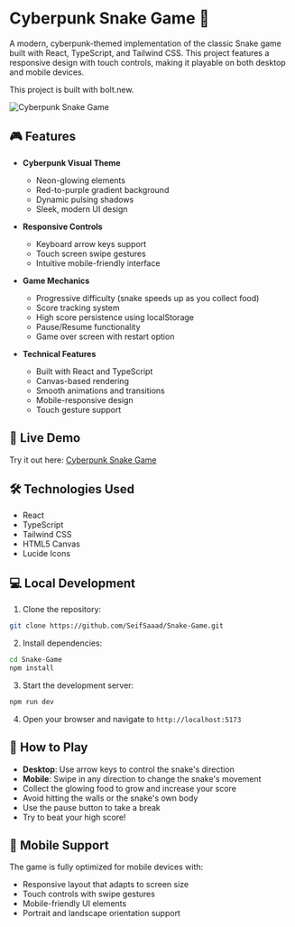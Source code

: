# Cyberpunk Snake Game 🐍

A modern, cyberpunk-themed implementation of the classic Snake game built with React, TypeScript, and Tailwind CSS. This project features a responsive design with touch controls, making it playable on both desktop and mobile devices.

This project is built with bolt.new.

![Cyberpunk Snake Game](https://i.imgur.com/gNdnmeD.png)

## 🎮 Features

- **Cyberpunk Visual Theme**
  - Neon-glowing elements
  - Red-to-purple gradient background
  - Dynamic pulsing shadows
  - Sleek, modern UI design

- **Responsive Controls**
  - Keyboard arrow keys support
  - Touch screen swipe gestures
  - Intuitive mobile-friendly interface

- **Game Mechanics**
  - Progressive difficulty (snake speeds up as you collect food)
  - Score tracking system
  - High score persistence using localStorage
  - Pause/Resume functionality
  - Game over screen with restart option

- **Technical Features**
  - Built with React and TypeScript
  - Canvas-based rendering
  - Smooth animations and transitions
  - Mobile-responsive design
  - Touch gesture support

## 🚀 Live Demo

Try it out here: [Cyberpunk Snake Game](https://snakegame-seif.netlify.app)

## 🛠️ Technologies Used

- React
- TypeScript
- Tailwind CSS
- HTML5 Canvas
- Lucide Icons

## 💻 Local Development

1. Clone the repository:
```bash
git clone https://github.com/SeifSaaad/Snake-Game.git
```

2. Install dependencies:
```bash
cd Snake-Game
npm install
```

3. Start the development server:
```bash
npm run dev
```

4. Open your browser and navigate to `http://localhost:5173`

## 🎯 How to Play

- **Desktop**: Use arrow keys to control the snake's direction
- **Mobile**: Swipe in any direction to change the snake's movement
- Collect the glowing food to grow and increase your score
- Avoid hitting the walls or the snake's own body
- Use the pause button to take a break
- Try to beat your high score!

## 📱 Mobile Support

The game is fully optimized for mobile devices with:
- Responsive layout that adapts to screen size
- Touch controls with swipe gestures
- Mobile-friendly UI elements
- Portrait and landscape orientation support
